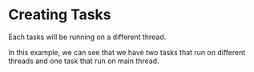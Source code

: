 
# Creating Tasks
Each tasks will be running on a different thread. 

In this example, we can see that we have two tasks that run on different threads
and one task that run on main thread.